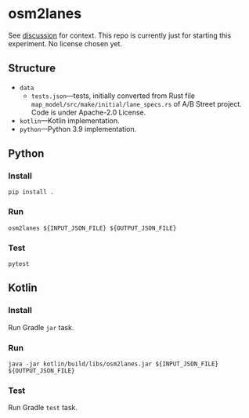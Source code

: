 osm2lanes
=========

See [discussion](https://github.com/a-b-street/abstreet/discussions/789) for
context.  This repo is currently just for starting this experiment.  No license
chosen yet.

Structure
---------

  * `data`
    * `tests.json`—tests, initially converted from Rust file
      `map_model/src/make/initial/lane_specs.rs` of A/B Street project.  Code is
      under Apache-2.0 License.
  * `kotlin`—Kotlin implementation.
  * `python`—Python 3.9 implementation.

Python
------

### Install ###

```shell
pip install .
```

### Run ###

```shell
osm2lanes ${INPUT_JSON_FILE} ${OUTPUT_JSON_FILE}
```

### Test ###

```shell
pytest
```

Kotlin
------

### Install ###

Run Gradle `jar` task.

### Run ###

```shell
java -jar kotlin/build/libs/osm2lanes.jar ${INPUT_JSON_FILE} ${OUTPUT_JSON_FILE}
```

### Test ###

Run Gradle `test` task.